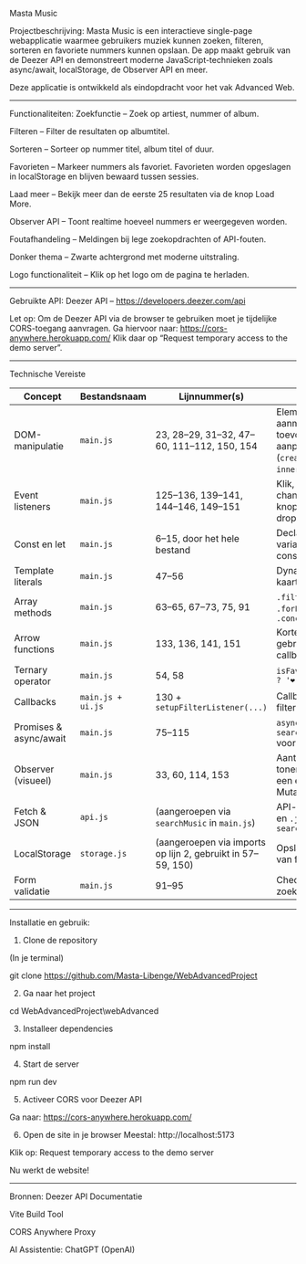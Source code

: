 Masta Music

Projectbeschrijving:
Masta Music is een interactieve single-page webapplicatie waarmee gebruikers muziek kunnen zoeken, filteren, sorteren en favoriete nummers kunnen opslaan. De app maakt gebruik van de Deezer API en demonstreert moderne JavaScript-technieken zoals async/await, localStorage, de Observer API en meer.

Deze applicatie is ontwikkeld als eindopdracht voor het vak Advanced Web.
________________________________________________________________________________________________________________________________________________________________________________________________________________________________
Functionaliteiten:
Zoekfunctie – Zoek op artiest, nummer of album.

Filteren – Filter de resultaten op albumtitel.

Sorteren – Sorteer op nummer titel, album titel of duur.

Favorieten – Markeer nummers als favoriet. Favorieten worden opgeslagen in localStorage en blijven bewaard tussen sessies.

Laad meer – Bekijk meer dan de eerste 25 resultaten via de knop Load More.

Observer API – Toont realtime hoeveel nummers er weergegeven worden.

Foutafhandeling – Meldingen bij lege zoekopdrachten of API-fouten.

Donker thema – Zwarte achtergrond met moderne uitstraling.

Logo functionaliteit – Klik op het logo om de pagina te herladen.
________________________________________________________________________________________________________________________________________________________________________________________________________________________________
Gebruikte API:
Deezer API – https://developers.deezer.com/api

Let op: Om de Deezer API via de browser te gebruiken moet je tijdelijke CORS-toegang aanvragen.
Ga hiervoor naar: https://cors-anywhere.herokuapp.com/
Klik daar op “Request temporary access to the demo server”.
________________________________________________________________________________________________________________________________________________________________________________________________________________________________


 Technische Vereiste

| Concept            | Bestandsnaam        | Lijnnummer(s)                    | Toelichting                                                      |
|--------------------|---------------------|---------------------------------|-----------------------------------------------------------------|
| DOM-manipulatie    | `main.js`           | 23, 28–29, 31–32, 47–60, 111–112, 150, 154 | Elementen aanmaken, toevoegen, aanpassen (`createElement`, `innerHTML`, etc.) |
| Event listeners    | `main.js`           | 125–136, 139–141, 144–146, 149–151 | Klik, keydown en change events op knoppen, input en dropdowns  |
| Const en let       | `main.js`           | 6–15, door het hele bestand      | Declaratie van variabelen en constante waarden                   |
| Template literals  | `main.js`           | 47–56                           | Dynamische HTML-kaarten via `` `...` ``                         |
| Array methods      | `main.js`           | 63–65, 67–73, 75, 91            | `.filter()`, `.sort()`, `.forEach()`, `.concat()`               |
| Arrow functions    | `main.js`           | 133, 136, 141, 151              | Korte functies gebruikt in events en callbacks                   |
| Ternary operator   | `main.js`           | 54, 58                         | `isFavorite(track.id) ? '❤️' : '🤍'`                            |
| Callbacks          | `main.js + ui.js`   | 130 + `setupFilterListener(...)` | Callback voor filterinput                                        |
| Promises & async/await | `main.js`       | 75–115                         | `async` function, `await searchMusic(...)` voor API requests    |
| Observer (visueel) | `main.js`           | 33, 60, 114, 153                | Aantal resultaten tonen via DOM, niet een echte MutationObserver |
| Fetch & JSON       | `api.js`            | (aangeroepen via `searchMusic` in `main.js`) | API-call met `fetch()` en `.json()` binnen `searchMusic()`      |
| LocalStorage       | `storage.js`        | (aangeroepen via imports op lijn 2, gebruikt in 57–59, 150) | Opslaan en ophalen van favorieten lokaal                        |
| Form validatie     | `main.js`           | 91–95                          | Check op lege zoekterm                                           |

________________________________________________________________________________________________________________________________________________________________________________________________________________________________

Installatie en gebruik:
1. Clone de repository

(In je terminal)

git clone https://github.com/Masta-Libenge/WebAdvancedProject

2. Ga naar het project

cd WebAdvancedProject\webAdvanced


3. Installeer dependencies

npm install

4. Start de server

npm run dev

5. Activeer CORS voor Deezer API

Ga naar: https://cors-anywhere.herokuapp.com/

6. Open de site in je browser
Meestal: http://localhost:5173



Klik op: Request temporary access to the demo server

Nu werkt de website!


________________________________________________________________________________________________________________________________________________________________________________________________________________________________

Bronnen:
Deezer API Documentatie

Vite Build Tool

CORS Anywhere Proxy

AI Assistentie: ChatGPT (OpenAI)

